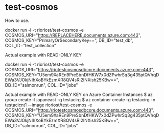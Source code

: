 # test-cosmos

How to use.

docker run -i -t rioriost/test-cosmos -e COSMOS_URI="https://REPLACEHERE.documents.azure.com:443", COSMOS_KEY="PrimaryOrSecondaryKey==", DB_ID="test_db", COL_ID="test_collection"

Actual example with READ-ONLY KEY

docker run -i -t rioriost/test-cosmos -e COSMOS_URI="https://riotestcosmosdbcore.documents.azure.com:443", COSMOS_KEY="U5em9XaREn9PreSbnDfHKW7x0dZPwhrSq3g435ptQVhqDEWa3VJOkjNIhXoBYkEzmXR8QV4sRl2INXish25KBw==", DB_ID="salmonrun", COL_ID="jobs"

Actual example with READ-ONLY KEY on Azure Container Instances
$ az group create -l japaneast -g testacirg
$ az container create -g testacirg -n testacicnt1 --image rioriost/test-cosmos -e COSMOS_URI="https://riotestcosmosdbcore.documents.azure.com:443", COSMOS_KEY="U5em9XaREn9PreSbnDfHKW7x0dZPwhrSq3g435ptQVhqDEWa3VJOkjNIhXoBYkEzmXR8QV4sRl2INXish25KBw==", DB_ID="salmonrun", COL_ID="jobs"
